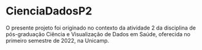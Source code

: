 # CienciaDadosP2
O presente projeto foi originado no contexto da atividade 2 da disciplina de pós-graduação Ciência e Visualização de Dados em Saúde, oferecida no primeiro semestre de 2022, na Unicamp.
